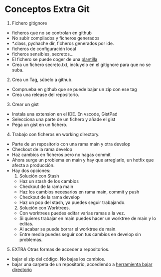 
# Conceptos Extra Git

1. Fichero gitignore
  - ficheros que no se controlan en github
  - No subir compilados y ficheros generados
  - *.class, pychache dir, ficheros generados por ide.
  - ficheros de configuración local
  - ficheros sensibles, secretos...
  - El fichero se puede coger de una [plantilla](https://www.toptal.com/developers/gitignore)
  - Crea un fichero secreto.txt, incluyelo en el gitignore para que no se suba.


2. Crea un Tag, súbelo a github.
  - Comprueba en github que se puede bajar un zip con ese tag
  - Crea una release del repositorio.

3. Crear un gist
  - Instala una extension en el IDE. En vscode, GistPad
  - Selecciona una parte de un fichero y añade el gist
  - Pega un gist en un fichero.

4. Trabajo con ficheros en working directory.
  - Parte de un repositorio con una rama main y otra develop
  - Checkout de la rama develop
  - Haz cambios en ficheros pero no hagas commit
  - Ahora surge un problema en main y hay que arreglarlo, un hotfix que afecta a producción.
  - Hay dos opciones:
    1. Solución con Stash
      - Haz un stash de los cambios
      - Checkout de la rama main
      - Haz los cambios necesarios en rama main, commit y push
      - Checkout de la rama develop
      - Haz un pop del stash, ya puedes seguir trabajando.
    2. Solución con Worktrees.
      - Con worktrees puedes editar varias ramas a la vez.
      - Si quieres trabajar en main puedes hacer un worktree de main y lo editas.
      - Al acabar se puede borrar el worktree de main.
      - Entre media puedes seguir con tus cambios en develop sin problemas.

5. EXTRA Otras formas de acceder a repositorios.
  - bajar el zip del código. No bajas los cambios.
  - bajar una carpeta de un repositorio, accediendo a [herramienta bajar directorio](https://download-directory.github.io/)

